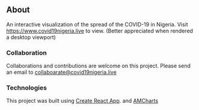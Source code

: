 ## About
An interactive visualization of the spread of the COVID-19 in Nigeria.
Visit https://www.covid19nigeria.live to view. (Better appreciated when rendered a desktop viewport)

### Collaboration
Collaborations and contributions are welcome on this project. Please send an email to collaboarate@covid19nigeria.live

### Technologies
This project was built using [Create React App](https://github.com/facebook/create-react-app). and [AMCharts](https://github.com/amcharts/covid-charts)
